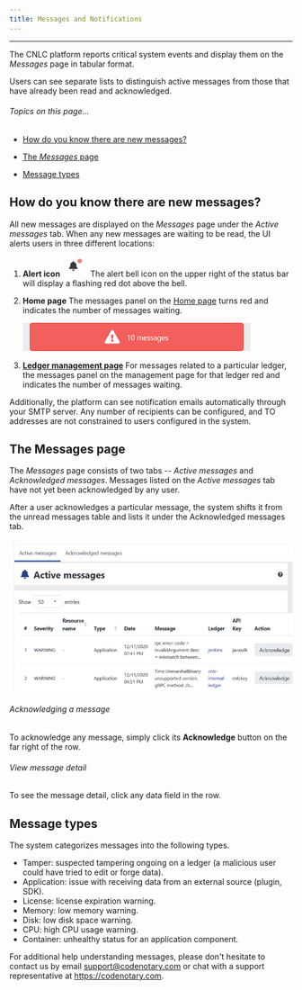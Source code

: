 ```yaml
---
title: Messages and Notifications 
---
```


-------
The CNLC platform reports critical system events and display them on the *Messages* page in tabular format. 

Users can see separate lists to distinguish active messages from those that have already been read and acknowledged.

###### _Topics on this page..._

- [How do you know there are new messages?](help/messages#how-do-you-know-there-are-new-messages-?)

- [The *Messages* page](help/messages#the-messages-page)

- [Message types](help/messages#message-types)

## How do you know there are new messages?

All new messages are displayed on the *Messages* page under the *Active messages* tab. When any new messages are waiting to be read, the UI alerts users in three different locations:

1. **Alert icon**![](assets\images\alt_bell_alert.png) The alert bell icon on the upper right of the status bar will display a flashing red dot above the bell.

2. **Home page**  The messages panel on the [Home page](/help/overall-status) turns red and indicates the number of messages waiting.
   
   <v-img src="/alt_msg_notif.png" alt="" align="left"></v-img>
   ![](assets\images\alt_msg_notif.png)
   
3. **[Ledger management page](/help/manage-ledger)**   For messages related to a particular ledger, the messages panel on the management page for that ledger red and indicates the number of messages waiting.

Additionally, the platform can see notification emails automatically through your SMTP server. Any number of recipients can be configured, and TO addresses are not constrained to users configured in the system.

## The Messages page

The *Messages* page consists of two tabs --  *Active messages* and *Acknowledged messages*. Messages listed on the *Active messages* tab have not yet been acknowledged by any user. 

After a user acknowledges  a particular message, the system shifts it from the unread messages table and lists it under the Acknowledged messages tab.

<v-img src="/alt_msg_main.png" alt="" align="left"></v-img>
![](assets\images\alt_msg_main.png)

###### Acknowledging a message

To acknowledge any message, simply click its **Acknowledge** button on the far right of the row.

###### View message detail

To see the message detail, click any data field in the row.

## Message types

The system categorizes messages into the following types.

- Tamper: suspected tampering ongoing on a ledger (a malicious user could have tried to edit or forge data).
- Application: issue with receiving data from an external source (plugin, SDK).
- License: license expiration warning.
- Memory: low memory warning.
- Disk: low disk space warning.
- CPU: high CPU usage warning.
- Container: unhealthy status for an application component.

For additional help understanding messages, please don't hesitate to contact us by email support@codenotary.com or chat with a support representative at https://codenotary.com. 

<prev-next class="_margin-top-1" :prev="{ url: '/user-management, lable: 'User Management' }" next="{ url: '/manage', lable: 'Manage Appliance' }"></prev-next>